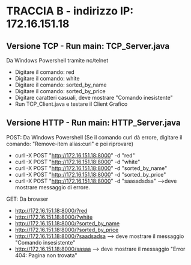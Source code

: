 # TRACCIA B - indirizzo IP: 172.16.151.18
## Versione TCP - Run main: TCP_Server.java
Da Windows Powershell tramite nc/telnet
- Digitare il comando: red
- Digitare il comando: white
- Digitare il comando: sorted_by_name
- Digitare il comando: sorted_by_price
- Digitare caratteri casuali, deve mostrare "Comando inesistente"
- Run TCP_Client.java e testare il Client Grafico

## Versione HTTP - Run main: HTTP_Server.java
POST:
Da Windows Powershell (Se il comando curl dà errore, digitare il comando: "Remove-item alias:curl" e poi riprovare)
- curl -X POST "http://172.16.151.18:8000" -d "red" 
- curl -X POST "http://172.16.151.18:8000" -d "white" 
- curl -X POST "http://172.16.151.18:8000" -d "sorted_by_name"
- curl -X POST "http://172.16.151.18:8000" -d "sorted_by_price"
- curl -X POST "http://172.16.151.18:8000" -d "saasadsdsa" -->deve mostrare messaggio di errore.

GET:
Da browser
- http://172.16.151.18:8000/?red
- http://172.16.151.18:8000/?white
- http://172.16.151.18:8000/?sorted_by_name
- http://172.16.151.18:8000/?sorted_by_price
- http://172.16.151.18:8000/?saadsadsa --> deve mostrare il messaggio "Comando insesistente"
- http://172.16.151.18:8000/sasaa --> deve mostrare il messaggio "Error 404: Pagina non trovata"
